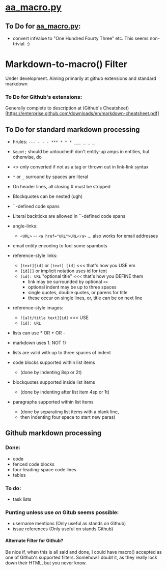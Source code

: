 # [aa_macro.py](aa_macro.py)

## To Do for [aa_macro.py](aa_macro.py):

* convert intValue to "One Hundred Fourty Three" etc. This seems non-trivial. :)


# Markdown-to-macro\(\) Filter

Under development. Aiming primarily at github extensions and standard markdown

### To Do for Github's extensions:

Generally complete to description at (Github's Cheatsheet)[https://enterprise.github.com/downloads/en/markdown-cheatsheet.pdf]

## To Do for standard markdown processing

* hrules: `--- - - - *** * * * ___ _ _ _`
* `&quot;` should be untouched! don't entity-up amps in entities, but otherwise, do
* <> only converted if not as a tag or thrown out in link-link syntax
* `*` or `_` surround by spaces are literal
* On header lines, all closing # must be stripped
* Blockquotes can be nested (ugh)
* \`\`-defined code spans
* Literal backticks are allowed in \`\`-defined code spans
* angle-links:
  *	`<URL>` -- `<a href="URL">URL</a>` ... also works for email addresses
* email entity encoding to fool some spambots
* reference-style links:
  * `[text][id]` or `[text] [id]`   <<< that's how you USE em
  * `[id][]`                          or implicit notation uses id for text
  * `[id]: URL` "optional title" <<< that's how you DEFINE them
    * link may be surrounded by optional `<>`
    * optional indent may be up to three spaces
    * single quotes, double quotes, or parens for title
    * these occur on single lines, or, title can be on next line

* reference-style images:
  * `![alt/title text][id]`     <<< USE
  * `[id]: URL`

* lists can use \* OR \+ OR \-
* markdown uses 1\. NOT 1\)
* lists are valid with up to three spaces of indent
* code blocks supported within list items
  * (done by indenting 8sp or 2t)

* blockquotes supported inside list items
  * (done by indenting after list item 4sp or 1t)

* paragraphs supported within list items
  * (done by separating list items with a blank line,
  * then indenting four space to start new paras)

## Github markdown processing

### Done:

* code
* fenced code blocks
* four-leading-space code lines
* tables

### To do:

* task lists

### Punting unless use *on* Gitub seems possible:

* username mentions \(Only useful as stands on Github\)
* issue references \(Only useful on stands Github\)

#### Alternate Filter for Github?

Be nice if, when this is all said and done, I could have macro\(\) accepted
as one of Github's supported filters. Somehow I doubt it, as they really
lock down their HTML, but you never know.
